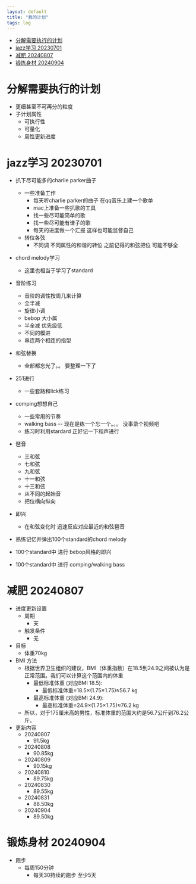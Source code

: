 ```yaml
---
layout: default
title: "我的计划"
tags: log
---
```

- [分解需要执行的计划](#分解需要执行的计划)
- [jazz学习 20230701](#jazz学习-20230701)
- [减肥 20240807](#减肥-20240807)
- [锻炼身材 20240904](#锻炼身材-20240904)

# 分解需要执行的计划
- 更细甚至不可再分的粒度
- 子计划属性
  - 可执行性 
  - 可量化
  - 周性更新进度
   
# jazz学习 20230701
- 扒下尽可能多的charlie parker曲子
  - 一些准备工作
    - 每天听charlie parker的曲子 在qq音乐上建一个歌单
    - mac上准备一些扒歌的工具
    - 找一些尽可能简单的歌
    - 找一些尽可能有谱子的歌
    - 每天的进度做一个汇报 这样也可能监督自己
  - 转位各弦
    - 不同调 不同属性的和谐的转位 之前记得的和弦把位 可能不够全 
- chord melody学习
  - 这里也相当于学习了standard
- 音阶练习
  - 音阶的调性按周几来计算
  - 全半减
  - 旋律小调
  - bebop 大小属
  - 半全减 优先级低
  - 不同的模进
  - 串连两个相连的指型
- 和弦替换
  - 全部都忘光了。。 要整理一下了
- 251进行
  - 一些套路和lick练习
- comping想想自己
  - 一些常用的节奏
  - walking bass -- 现在是练一个忘一个。。。 没事录个视频吧
  - 练习时利用stardard 正好记一下和声进行
- 琶音
  - 三和弦
  - 七和弦
  - 九和弦
  - 十一和弦
  - 十三和弦
  - 从不同的起始音
  - 把位横向纵向
- 即兴
  - 在和弦变化时 迅速反应对应最近的和弦琶音
 
- 熟练记忆并弹出100个standard的chord melody
- 100个standard中 进行 bebop风格的即兴 
- 100个standard中 进行 comping/walking bass


# 减肥 20240807
- 进度更新设置
  - 周期
    - 天
  - 触发条件
    - 无
- 目标
  - 体重70kg 
- BMI 方法
  - 根据世界卫生组织的建议，BMI（体重指数）在18.5到24.9之间被认为是正常范围。我们可以计算这个范围内的体重
    - 最低标准体重 (对应BMI 18.5):
      - 最低标准体重=18.5×(1.75×1.75)≈56.7 kg
    - 最高标准体重 (对应BMI 24.9):
      - 最高标准体重=24.9×(1.75×1.75)≈76.2 kg
  - 所以，对于175厘米高的男性，标准体重的范围大约是56.7公斤到76.2公斤。
- 更新内容
  - 20240807
    - 91.5kg
  - 20240808
    - 90.85kg
  - 20240809
    - 90.15kg
  - 20240810
    - 89.75kg
  - 20240830
    - 89.55kg
  - 20240831
    - 88.50kg
  - 20240904
    - 89.50kg

# 锻炼身材 20240904
- 跑步
  - 每周150分钟
    - 每天30持续的跑步 至少5天
